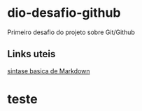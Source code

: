 # dio-desafio-github
Primeiro desafio do projeto sobre Git/Github

## Links uteis
[sintase basica de Markdown](https://www.markdownguide.org/basic-syntax/)

# teste 
